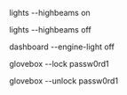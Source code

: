 lights --highbeams on

lights --highbeams off

dashboard --engine-light off

glovebox --lock passw0rd1

glovebox --unlock passw0rd1